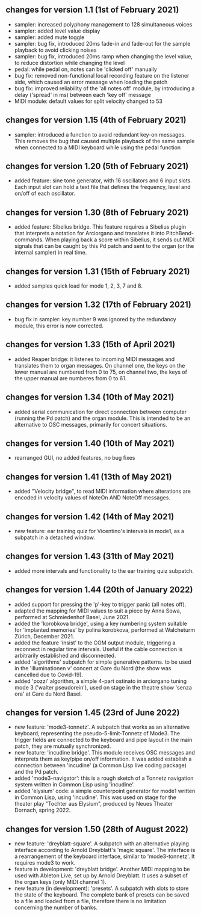 ## changes for version 1.1 (1st of February 2021)

- sampler: increased polyphony management to 128 simultaneous voices
- sampler: added level value display
- sampler: added mute toggle
- sampler: bug fix, introduced 20ms fade-in and fade-out for the
  sample playback to avoid clicking noises
- sampler: bug fix, introduced 20ms ramp when changing the level
  value, to reduce distortion while changing the level
- pedal: while pedal on, notes can be 'clicked off' manually
- bug fix: removed non-functional local recording feature on the
  listener side, which caused an error message when loading the patch
- bug fix: improved reliability of the 'all notes off' module, by
  introducing a delay ('spread' in ms) between each 'key off' message
- MIDI module: default values for split velocity changed to 53

## changes for version 1.15 (4th of February 2021)

- sampler: introduced a function to avoid redundant key-on
  messages. This removes the bug that caused multiple playback of the
  same sample when connected to a MIDI keyboard while using the pedal
  function

## changes for version 1.20 (5th of February 2021)

- added feature: sine tone generator, with 16 oscillators and 6 input
  slots. Each input slot can hold a text file that defines the
  frequency, level and on/off of each oscillator.

## changes for version 1.30 (8th of February 2021)

- added feature: Sibelius bridge. This feature requires a Sibelius
  plugin that interprets a notation for Arciorgano and translates it
  into PitchBend-commands. When playing back a score within Sibelius,
  it sends out MIDI signals that can be caught by this Pd patch and
  sent to the organ (or the internal sampler) in real time.

## changes for version 1.31 (15th of February 2021)

- added samples quick load for mode 1, 2, 3, 7 and 8.

## changes for version 1.32 (17th of February 2021)

- bug fix in sampler: key number 9 was ignored by the redundancy
  module, this error is now corrected.

## changes for version 1.33 (15th of April 2021)

- added Reaper bridge: it listenes to incoming MIDI messages and
  translates them to organ messages. On channel one, the keys on the
  lower manual are numbered from 0 to 75, on channel two, the keys of
  the upper manual are numberes from 0 to 61.

## changes for version 1.34 (10th of May 2021)

- added serial communication for direct connection between computer
  (running the Pd patch) and the organ module. This is intended to be
  an alternative to OSC messages, primarily for concert situations.

## changes for version 1.40 (10th of May 2021)

- rearranged GUI, no added features, no bug fixes

## changes for version 1.41 (13th of May 2021)

- added "Velocity bridge", to read MIDI information where alterations
  are encoded in velocity values of NoteOn AND NoteOff messages.

## changes for version 1.42 (14th of May 2021)

- new feature: ear training quiz for Vicentino's intervals in mode1,
  as a subpatch in a detached window.

## changes for version 1.43 (31th of May 2021)

- added more intervals and functionality to the ear training quiz
  subpatch.

## changes for version 1.44 (20th of January 2022)

- added support for pressing the 'p'-key to trigger panic (all notes
  off).
- adapted the mapping for MIDI values to suit a piece by Anna Sowa,
  performed at Schmiedenhof Basel, June 2021.
- added the 'korobkova bridge', using a key numbering system suitable
  for 'implanted memories' by polina korobkova, performed at
  Walcheturm Zürich, December 2021.
- added the feature 'insist' to the COM output module, triggering a
  reconnect in regular time intervals. Useful if the cable connection
  is arbitrarily established and disconnected.
- added 'algorithms' subpatch for simple generative patterns. to be
  used in the 'illuminationen v' concert at Gare du Nord (the show was
  cancelled due to Covid-19).
- added 'pozzi' algorithm, a simple 4-part ostinato in arciorgano
  tuning mode 3 ('walter pseudorein'), used on stage in the theatre
  show 'senza ora' at Gare du Nord Basel.

## changes for version 1.45 (23rd of June 2022)

- new feature: 'mode3-tonnetz'. A subpatch that works as an
  alternative keyboard, representing the pseudo-5-limit-Tonnetz of
  Mode3. The trigger fields are connected to the keyboard and pipe
  layout in the main patch, they are mutually synchronized.
- new feature: 'incudine bridge'. This module receives OSC messages
  and interprets them as key/pipe on/off information. It was added
  establish a connection between 'incudine' (a Common Lisp live coding
  package) and the Pd patch.
- added 'mode3-navigator': this is a rough sketch of a Tonnetz
  navigation system written in Common Lisp using 'incudine'.
- added 'elysium' code: a simple counterpoint generator for mode1
  written in Common Lisp, using 'incudine'. This was used on stage for
  the theater play "Tochter aus Elysium", produced by Neues Theater
  Dornach, spring 2022.

## changes for version 1.50 (28th of August 2022)

- new feature: 'dreyblatt-square'. A subpatch with an alternative
  playing interface according to Arnold Dreyblatt's 'magic
  square'. The interface is a rearrangement of the keyboard interface,
  similar to 'mode3-tonnetz'. It requires mode3 to work.
- feature in development: 'dreyblatt bridge'. Another MIDI mapping to
  be used with Ableton Live, set up by Arnold Dreyblatt. It uses a
  subset of the organ keys (only MIDI channel 1).
- new feature (in development): 'presets'. A subpatch with slots to
  store the state of the keyboard. The complete bank of presets can be
  saved to a file and loaded from a file, therefore there is no
  limitation concerning the number of banks.
